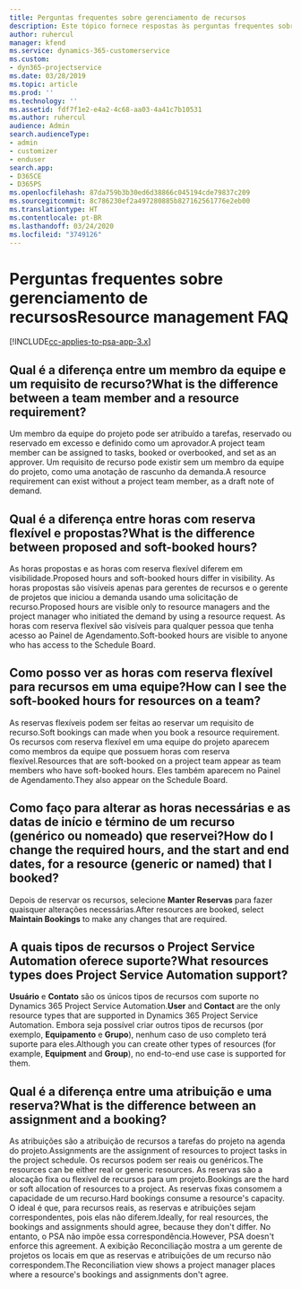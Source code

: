 ```yaml
---
title: Perguntas frequentes sobre gerenciamento de recursos
description: Este tópico fornece respostas às perguntas frequentes sobre gerenciamento de recursos.
author: ruhercul
manager: kfend
ms.service: dynamics-365-customerservice
ms.custom:
- dyn365-projectservice
ms.date: 03/28/2019
ms.topic: article
ms.prod: ''
ms.technology: ''
ms.assetid: fdf7f1e2-e4a2-4c68-aa03-4a41c7b10531
ms.author: ruhercul
audience: Admin
search.audienceType:
- admin
- customizer
- enduser
search.app:
- D365CE
- D365PS
ms.openlocfilehash: 87da759b3b30ed6d38866c045194cde79837c209
ms.sourcegitcommit: 8c786230ef2a497280885b827162561776e2eb00
ms.translationtype: HT
ms.contentlocale: pt-BR
ms.lasthandoff: 03/24/2020
ms.locfileid: "3749126"
---
```

# <a name="resource-management-faq"></a><span data-ttu-id="145b7-103">Perguntas frequentes sobre gerenciamento de recursos</span><span class="sxs-lookup"><span data-stu-id="145b7-103">Resource management FAQ</span></span>

[!INCLUDE[cc-applies-to-psa-app-3.x](../includes/cc-applies-to-psa-app-3x.md)]

## <a name="what-is-the-difference-between-a-team-member-and-a-resource-requirement"></a><span data-ttu-id="145b7-104">Qual é a diferença entre um membro da equipe e um requisito de recurso?</span><span class="sxs-lookup"><span data-stu-id="145b7-104">What is the difference between a team member and a resource requirement?</span></span>

<span data-ttu-id="145b7-105">Um membro da equipe do projeto pode ser atribuído a tarefas, reservado ou reservado em excesso e definido como um aprovador.</span><span class="sxs-lookup"><span data-stu-id="145b7-105">A project team member can be assigned to tasks, booked or overbooked, and set as an approver.</span></span> <span data-ttu-id="145b7-106">Um requisito de recurso pode existir sem um membro da equipe do projeto, como uma anotação de rascunho da demanda.</span><span class="sxs-lookup"><span data-stu-id="145b7-106">A resource requirement can exist without a project team member, as a draft note of demand.</span></span> 

## <a name="what-is-the-difference-between-proposed-and-soft-booked-hours"></a><span data-ttu-id="145b7-107">Qual é a diferença entre horas com reserva flexível e propostas?</span><span class="sxs-lookup"><span data-stu-id="145b7-107">What is the difference between proposed and soft-booked hours?</span></span>

<span data-ttu-id="145b7-108">As horas propostas e as horas com reserva flexível diferem em visibilidade.</span><span class="sxs-lookup"><span data-stu-id="145b7-108">Proposed hours and soft-booked hours differ in visibility.</span></span> <span data-ttu-id="145b7-109">As horas propostas são visíveis apenas para gerentes de recursos e o gerente de projetos que iniciou a demanda usando uma solicitação de recurso.</span><span class="sxs-lookup"><span data-stu-id="145b7-109">Proposed hours are visible only to resource managers and the project manager who initiated the demand by using a resource request.</span></span> <span data-ttu-id="145b7-110">As horas com reserva flexível são visíveis para qualquer pessoa que tenha acesso ao Painel de Agendamento.</span><span class="sxs-lookup"><span data-stu-id="145b7-110">Soft-booked hours are visible to anyone who has access to the Schedule Board.</span></span>

## <a name="how-can-i-see-the-soft-booked-hours-for-resources-on-a-team"></a><span data-ttu-id="145b7-111">Como posso ver as horas com reserva flexível para recursos em uma equipe?</span><span class="sxs-lookup"><span data-stu-id="145b7-111">How can I see the soft-booked hours for resources on a team?</span></span>

<span data-ttu-id="145b7-112">As reservas flexíveis podem ser feitas ao reservar um requisito de recurso.</span><span class="sxs-lookup"><span data-stu-id="145b7-112">Soft bookings can made when you book a resource requirement.</span></span> <span data-ttu-id="145b7-113">Os recursos com reserva flexível em uma equipe do projeto aparecem como membros da equipe que possuem horas com reserva flexível.</span><span class="sxs-lookup"><span data-stu-id="145b7-113">Resources that are soft-booked on a project team appear as team members who have soft-booked hours.</span></span> <span data-ttu-id="145b7-114">Eles também aparecem no Painel de Agendamento.</span><span class="sxs-lookup"><span data-stu-id="145b7-114">They also appear on the Schedule Board.</span></span>

## <a name="how-do-i-change-the-required-hours-and-the-start-and-end-dates-for-a-resource-generic-or-named-that-i-booked"></a><span data-ttu-id="145b7-115">Como faço para alterar as horas necessárias e as datas de início e término de um recurso (genérico ou nomeado) que reservei?</span><span class="sxs-lookup"><span data-stu-id="145b7-115">How do I change the required hours, and the start and end dates, for a resource (generic or named) that I booked?</span></span>

<span data-ttu-id="145b7-116">Depois de reservar os recursos, selecione **Manter Reservas** para fazer quaisquer alterações necessárias.</span><span class="sxs-lookup"><span data-stu-id="145b7-116">After resources are booked, select **Maintain Bookings** to make any changes that are required.</span></span>

## <a name="what-resources-types-does-project-service-automation-support"></a><span data-ttu-id="145b7-117">A quais tipos de recursos o Project Service Automation oferece suporte?</span><span class="sxs-lookup"><span data-stu-id="145b7-117">What resources types does Project Service Automation support?</span></span>

<span data-ttu-id="145b7-118">**Usuário** e **Contato** são os únicos tipos de recursos com suporte no Dynamics 365 Project Service Automation.</span><span class="sxs-lookup"><span data-stu-id="145b7-118">**User** and **Contact** are the only resource types that are supported in Dynamics 365 Project Service Automation.</span></span> <span data-ttu-id="145b7-119">Embora seja possível criar outros tipos de recursos (por exemplo, **Equipamento** e **Grupo**), nenhum caso de uso completo terá suporte para eles.</span><span class="sxs-lookup"><span data-stu-id="145b7-119">Although you can create other types of resources (for example, **Equipment** and **Group**), no end-to-end use case is supported for them.</span></span>

## <a name="what-is-the-difference-between-an-assignment-and-a-booking"></a><span data-ttu-id="145b7-120">Qual é a diferença entre uma atribuição e uma reserva?</span><span class="sxs-lookup"><span data-stu-id="145b7-120">What is the difference between an assignment and a booking?</span></span>

<span data-ttu-id="145b7-121">As atribuições são a atribuição de recursos a tarefas do projeto na agenda do projeto.</span><span class="sxs-lookup"><span data-stu-id="145b7-121">Assignments are the assignment of resources to project tasks in the project schedule.</span></span> <span data-ttu-id="145b7-122">Os recursos podem ser reais ou genéricos.</span><span class="sxs-lookup"><span data-stu-id="145b7-122">The resources can be either real or generic resources.</span></span> <span data-ttu-id="145b7-123">As reservas são a alocação fixa ou flexível de recursos para um projeto.</span><span class="sxs-lookup"><span data-stu-id="145b7-123">Bookings are the hard or soft allocation of resources to a project.</span></span> <span data-ttu-id="145b7-124">As reservas fixas consomem a capacidade de um recurso.</span><span class="sxs-lookup"><span data-stu-id="145b7-124">Hard bookings consume a resource's capacity.</span></span> <span data-ttu-id="145b7-125">O ideal é que, para recursos reais, as reservas e atribuições sejam correspondentes, pois elas não diferem.</span><span class="sxs-lookup"><span data-stu-id="145b7-125">Ideally, for real resources, the bookings and assignments should agree, because they don't differ.</span></span> <span data-ttu-id="145b7-126">No entanto, o PSA não impõe essa correspondência.</span><span class="sxs-lookup"><span data-stu-id="145b7-126">However, PSA doesn't enforce this agreement.</span></span> <span data-ttu-id="145b7-127">A exibição Reconciliação mostra a um gerente de projetos os locais em que as reservas e atribuições de um recurso não correspondem.</span><span class="sxs-lookup"><span data-stu-id="145b7-127">The Reconciliation view shows a project manager places where a resource's bookings and assignments don't agree.</span></span>
